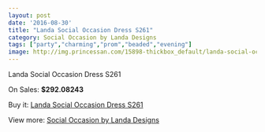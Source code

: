 ```yaml
---
layout: post
date: '2016-08-30'
title: "Landa Social Occasion Dress S261"
category: Social Occasion by Landa Designs
tags: ["party","charming","prom","beaded","evening"]
image: http://img.princessan.com/15898-thickbox_default/landa-social-occasion-dress-s261.jpg
---
```

Landa Social Occasion Dress S261

On Sales: **$292.08243**
<a href="https://www.princessan.com/en/social-occasion-by-landa-designs/7447-landa-social-occasion-dress-s261.html"><amp-img layout="responsive" width="600" height="600" src="//img.princessan.com/15898-thickbox_default/landa-social-occasion-dress-s261.jpg" alt="Landa Social Occasion Dress S261 0" /></a>

Buy it: [Landa Social Occasion Dress S261](https://www.princessan.com/en/social-occasion-by-landa-designs/7447-landa-social-occasion-dress-s261.html "Landa Social Occasion Dress S261")

View more: [Social Occasion by Landa Designs](https://www.princessan.com/en/59-social-occasion-by-landa-designs "Social Occasion by Landa Designs")